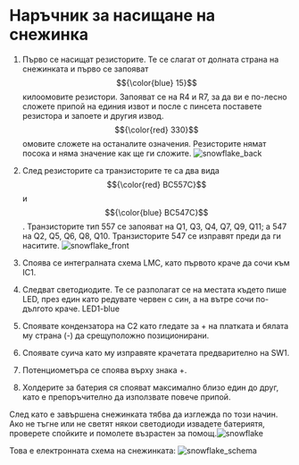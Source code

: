 # Наръчник за насищане на снежинка

1. Първо се насищат резисторите. Те се слагат от долната страна на снежинката и първо се запояват $${\color{blue} 15}$$ килоомовите резистори. Запояват се на R4  и R7, за да ви е по-лесно сложете припой на единия извот и после с пинсета поставете резистора и запоете и другия извод. $${\color{red} 330}$$ омовите сложете на останалите означения. Резисторите нямат посока и няма значение как ще ги сложите.
    ![snowflake_back](https://github.com/user-attachments/assets/4c8c2409-47fa-48d0-aaa1-0d88b74bcd25)

2. След резисторите са транзисторите те са два вида $${\color{red} BC557C}$$ и $${\color{blue} BC547C}$$.  Транзисторите тип 557 се запояват на Q1, Q3, Q4, Q7, Q9, Q11; a 547 на Q2, Q5, Q6, Q8, Q10. Транзисторите 547 се изправят преди да ги наситите.
    ![snowflake_front](https://github.com/user-attachments/assets/f933080f-dc72-44f1-90fd-c6c2cc03dbc5)

3. Споява се интегралната схема LMC, като първото краче да сочи към IC1.

4. Следват светодиодите. Те се разполагат се на местата където пише LED, през един като редувате червен с син, а на вътре сочи по-дългото краче.
LED1-blue
    
5. Споявате кондензатора на С2 като гледате за + на платката и бялата му страна (-) да срещуположно позиционирани.

6. Споявате суича като му изправяте крачетата предварително на SW1.

7. Потенциометъра се споява върху знака +.

8. Холдерите за батерия ся спояват максимално близо един до друг, като е препоръчително да използвате повече припой.

След като е завършена снежинката тябва да изглежда по този начин. Ако не тъгне или не светят някои светодиоди извадете батериятя, проверете спойките и помолете възрастен за помощ.![snowflake](https://github.com/user-attachments/assets/8ed25a08-ef95-455b-b401-9827a2174335)

Това е електронната схема на снежинката:
![snowflake_schema](https://github.com/user-attachments/assets/48d595bd-e362-4588-b655-5e5f85005ae9)
